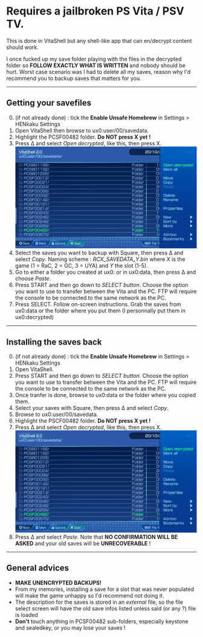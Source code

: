 # Requires a jailbroken PS Vita / PSV TV.

This is done in VitaShell but any shell-like app that can en/decrypt content should work.

I once fucked up my save folder playing with the files in the decrypted folder so **FOLLOW EXACTLY WHAT IS WRITTEN** and nobody should be hurt.
Worst case scenario was I had to delete all my saves, reason why I'd recommend you to backup saves that matters for you.

***

## Getting your savefiles
0. (if not already done) : tick the **Enable Unsafe Homebrew** in Settings > HENkaku Settings
1. Open VitaShell then browse to ux0:user/00/savedata.
2. Highlight the PCSF00482 folder. **Do NOT press X yet !**
3. Press Δ and select _Open decrypted_, like this, then press X.
![Screenshot of the *open decrypted* button](/vitahelp.png?raw=true)
4. Select the saves you want to backup with Square, then press Δ and select *Copy*.
Naming scheme : *RCX_SAVEDATA_Y.bin* where *X* is the game (1 = RaC, 2 = GC, 3 = UYA) and *Y* the slot (1-5).
5. Go to either a folder you created at ux0: or in ux0:data, then press Δ and choose *Paste*.
6. Press START and then go down to *SELECT button*. Choose the option you want to use to transfer between the Vita and the PC.
FTP will require the console to be connected to the same network as the PC.
7. Press SELECT. Follow on-screen instructions.
Grab the saves from ux0:data or the folder where you put them (I personnally put them in ux0:decrypted)

***

## Installing the saves back
0. (if not already done) : tick the **Enable Unsafe Homebrew** in Settings > HENkaku Settings
1. Open VitaShell.
2. Press START and then go down to *SELECT button*. Choose the option you want to use to transfer between the Vita and the PC. 
FTP will require the console to be connected to the same network as the PC.
3. Once tranfer is done, browse to ux0:data or the folder where you copied them.
4. Select your saves with Square, then press Δ and select *Copy*.
5. Browse to ux0:user/00/savedata.
6. Highlight the PSCF00482 folder. **Do NOT press X yet !**
7. Press Δ and select _Open decrypted_, like this, then press X.
![Screenshot of the *open decrypted* button](/vitahelp.png)
8. Press Δ and select *Paste*. Note that **NO CONFIRMATION WILL BE ASKED** and your old saves will be **UNRECOVERABLE** !

***

## General advices

* **MAKE UNENCRYPTED BACKUPS!**
* From my memories, installing a save for a slot that was never populated will make the game unhappy so I'd recommend not doing it. 
* The description for the saves is stored in an *external* file, so the file select screen will have the old save infos listed unless said (or any ?) file is loaded
* **Don't** touch anything in PCSF00482 sub-folders, especially keystone and sealedkey, or you may lose your saves !